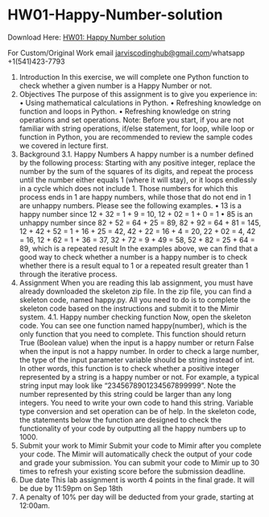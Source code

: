 # HW01-Happy-Number-solution

Download Here: [HW01: Happy Number solution](https://jarviscodinghub.com/assignment/hw01-happy-number-solution-2/)

For Custom/Original Work email jarviscodinghub@gmail.com/whatsapp +1(541)423-7793

1. Introduction
In this exercise, we will complete one Python function to check whether a given number is a
Happy Number or not.
2. Objectives
The purpose of this assignment is to give you experience in:
• Using mathematical calculations in Python.
• Refreshing knowledge on function and loops in Python.
• Refreshing knowledge on string operations and set operations.
Note: Before you start, if you are not familiar with string operations, if/else statement, for loop, while
loop or function in Python, you are recommended to review the sample codes we covered in lecture first.
3. Background
3.1. Happy Numbers
A happy number is a number defined by the following process: Starting with any positive
integer, replace the number by the sum of the squares of its digits, and repeat the process until
the number either equals 1 (where it will stay), or it loops endlessly in a cycle which does not
include 1. Those numbers for which this process ends in 1 are happy numbers, while those that
do not end in 1 are unhappy numbers. Please see the following examples.
• 13 is a happy number since
12 + 32 = 1 + 9 = 10,
12 + 02 = 1 + 0 = 1
• 85 is an unhappy number since
82 + 52 = 64 + 25 = 89,
82 + 92 = 64 + 81 = 145,
12 + 42 + 52 = 1 + 16 + 25 = 42,
42 + 22 = 16 + 4 = 20,
22 + 02 = 4,
42 = 16,
12 + 62 = 1 + 36 = 37,
32 + 72 = 9 + 49 = 58,
52 + 82 = 25 + 64 = 89, which is a repeated result
In the examples above, we can find that a good way to check whether a number is a happy
number is to check whether there is a result equal to 1 or a repeated result greater than 1
through the iterative process.
4. Assignment
When you are reading this lab assignment, you must have already downloaded the skeleton zip
file. In the zip file, you can find a skeleton code, named happy.py. All you need to do is to
complete the skeleton code based on the instructions and submit it to the Mimir system.
4.1. Happy number checking function
Now, open the skeleton code. You can see one function named happy(number), which is the
only function that you need to complete. This function should return True (Boolean value)
when the input is a happy number or return False when the input is not a happy number.
In order to check a large number, the type of the input parameter variable should be string
instead of int. In other words, this function is to check whether a positive integer represented
by a string is a happy number or not.
For example, a typical string input may look like “2345678901234567899999”. Note the
number represented by this string could be larger than any long integers. You need to write
your own code to hand this string. Variable type conversion and set operation can be of help.
In the skeleton code, the statements below the function are designed to check the functionality
of your code by outputting all the happy numbers up to 1000.
5. Submit your work to Mimir
Submit your code to Mimir after you complete your code. The Mimir will automatically check
the output of your code and grade your submission. You can submit your code to Mimir up to
30 times to refresh your existing score before the submission deadline.
6. Due date
This lab assignment is worth 4 points in the final grade. It will be due by 11:59pm on Sep 18th
2017. A penalty of 10% per day will be deducted from your grade, starting at 12:00am.

